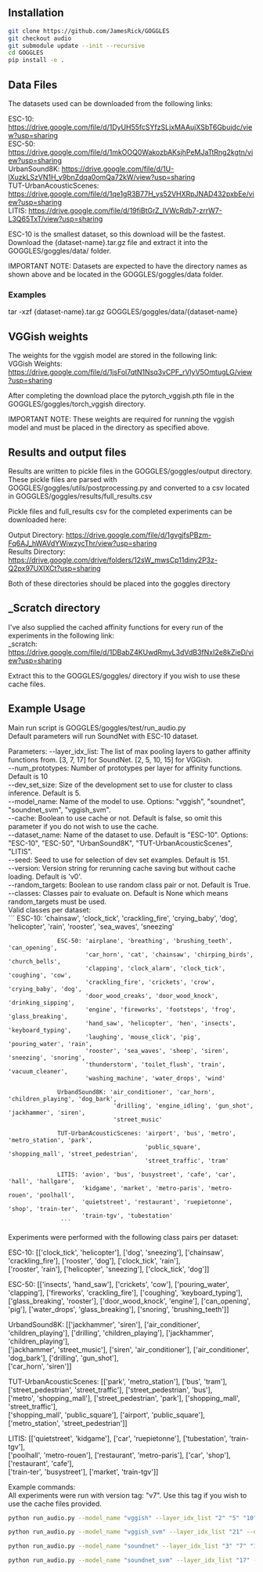 ## Installation

```bash
git clone https://github.com/JamesRick/GOGGLES
git checkout audio
git submodule update --init --recursive
cd GOGGLES
pip install -e .
```

## Data Files
The datasets used can be downloaded from the following links:

ESC-10: https://drive.google.com/file/d/1DyUH55fcSYfzSLjxMAAujXSbT6Gbujdc/view?usp=sharing <br/>
ESC-50: https://drive.google.com/file/d/1mkOOQ0WakozbAKsjhPeMJaTtRng2kgtn/view?usp=sharing <br/>
UrbanSound8K: https://drive.google.com/file/d/1U-lXuzkLSzVN1H_y9bnZdqa0omQa72kW/view?usp=sharing <br/>
TUT-UrbanAcousticScenes: https://drive.google.com/file/d/1qe1gR3B77H_ys52VHXRpJNAD432pxbEe/view?usp=sharing <br/>
LITIS: https://drive.google.com/file/d/19fiBtGrZ_IVWcRdb7-zrrW7-L3Q65TxT/view?usp=sharing <br/>

ESC-10 is the smallest dataset, so this download will be the fastest. <br/>
Download the {dataset-name}.tar.gz file and extract it into the GOGGLES/goggles/data/ folder. <br/>

IMPORTANT NOTE: Datasets are expected to have the directory names as shown above and be located in the GOGGLES/goggles/data folder.

### Examples
tar -xzf {dataset-name}.tar.gz GOGGLES/goggles/data/{dataset-name}

## VGGish weights
The weights for the vggish model are stored in the following link: <br/>
VGGish Weights: https://drive.google.com/file/d/1jsFol7qtN1Nsq3vCPF_rVlyV5OmtugLG/view?usp=sharing <br/>

After completing the download place the pytorch_vggish.pth file in the GOGGLES/goggles/torch_vggish directory. <br/>

IMPORTANT NOTE: These weights are required for running the vggish model and must be placed in the directory as specified above. <br/>

## Results and output files
Results are written to pickle files in the GOGGLES/goggles/output directory. These pickle files are parsed with GOGGLES/goggles/utils/postprocessing.py and converted to a csv located in GOGGLES/goggles/results/full_results.csv

Pickle files and full_results csv for the completed experiments can be downloaded here:

Output Directory: https://drive.google.com/file/d/1gvgjfsPBzm-Fq6AJ_hWAVdYWiwzycThr/view?usp=sharing <br/>
Results Directory: https://drive.google.com/drive/folders/12sW_mwsCp11diny2P3z-Q2px97UXIXCt?usp=sharing <br/>

Both of these directories should be placed into the goggles directory

## \_Scratch directory
I've also supplied the cached affinity functions for every run of the experiments in the following link: <br/>
\_scratch: https://drive.google.com/file/d/1DBabZ4KUwdRmyL3dVdB3fNxI2e8kZieD/view?usp=sharing <br/>

Extract this to the GOGGLES/goggles/ directory if you wish to use these cache files.

## Example Usage
Main run script is GOGGLES/goggles/test/run_audio.py <br/>
Default parameters will run SoundNet with ESC-10 dataset. <br/>

Parameters:
--layer_idx_list: The list of max pooling layers to gather affinity functions from. [3, 7, 17] for SoundNet. [2, 5, 10, 15] for VGGish. <br/>
--num_prototypes: Number of prototypes per layer for affinity functions. Default is 10 <br/>
--dev_set_size:   Size of the development set to use for cluster to class inference. Default is 5. <br/>
--model_name:     Name of the model to use. Options: "vggish", "soundnet", "soundnet_svm", "vggish_svm". <br/>
--cache:          Boolean to use cache or not. Default is false, so omit this parameter if you do not wish to use the cache. <br/>
--dataset_name:   Name of the dataset to use. Default is "ESC-10". Options: "ESC-10", "ESC-50", "UrbanSound8K", "TUT-UrbanAcousticScenes", "LITIS". <br/>
--seed:           Seed to use for selection of dev set examples. Default is 151. <br/>
--version:        Version string for rerunning cache saving but without cache loading. Default is 'v0'. <br/>
--random_targets: Boolean to use random class pair or not. Default is True. <br/>
--classes:        Classes pair to evaluate on. Default is None which means random_targets must be used. <br/>
                  Valid classes per dataset: <br/>
                  ```
                  ESC-10: 'chainsaw', 'clock_tick', 'crackling_fire', 'crying_baby', 'dog',
                          'helicopter', 'rain', 'rooster', 'sea_waves', 'sneezing'

                  ESC-50: 'airplane', 'breathing', 'brushing_teeth', 'can_opening',
                          'car_horn', 'cat', 'chainsaw', 'chirping_birds', 'church_bells',
                          'clapping', 'clock_alarm', 'clock_tick', 'coughing', 'cow',
                          'crackling_fire', 'crickets', 'crow', 'crying_baby', 'dog',
                          'door_wood_creaks', 'door_wood_knock', 'drinking_sipping',
                          'engine', 'fireworks', 'footsteps', 'frog', 'glass_breaking',
                          'hand_saw', 'helicopter', 'hen', 'insects', 'keyboard_typing',
                          'laughing', 'mouse_click', 'pig', 'pouring_water', 'rain',
                          'rooster', 'sea_waves', 'sheep', 'siren', 'sneezing', 'snoring',
                          'thunderstorm', 'toilet_flush', 'train', 'vacuum_cleaner',
                          'washing_machine', 'water_drops', 'wind'

                  UrbandSound8K: 'air_conditioner', 'car_horn', 'children_playing', 'dog_bark',
                                  'drilling', 'engine_idling', 'gun_shot', 'jackhammer', 'siren',
                                  'street_music'

                  TUT-UrbanAcousticScenes: 'airport', 'bus', 'metro', 'metro_station', 'park',
                                           'public_square', 'shopping_mall', 'street_pedestrian',
                                           'street_traffic', 'tram'

                  LITIS: 'avion', 'bus', 'busystreet', 'cafe', 'car', 'hall', 'hallgare',
                         'kidgame', 'market', 'metro-paris', 'metro-rouen', 'poolhall',
                         'quietstreet', 'restaurant', 'ruepietonne', 'shop', 'train-ter',
                         'train-tgv', 'tubestation'
                   ```
Experiments were performed with the following class pairs per dataset: <br/>

ESC-10: [['clock_tick', 'helicopter'], ['dog', 'sneezing'], ['chainsaw', 'crackling_fire'], ['rooster', 'dog'], ['clock_tick', 'rain'], <br/>
        ['rooster', 'rain'], ['helicopter', 'sneezing'], ['clock_tick', 'dog']] <br/>

ESC-50: [['insects', 'hand_saw'], ['crickets', 'cow'], ['pouring_water', 'clapping'], ['fireworks', 'crackling_fire'], ['coughing', 'keyboard_typing'], <br/>
         ['glass_breaking', 'rooster'], ['door_wood_knock', 'engine'], ['can_opening', 'pig'], ['water_drops', 'glass_breaking'], ['snoring', 'brushing_teeth']] <br/>

UrbandSound8K: [['jackhammer', 'siren'], ['air_conditioner', 'children_playing'], ['drilling', 'children_playing'], ['jackhammer', 'children_playing'], <br/>
                ['jackhammer', 'street_music'], ['siren', 'air_conditioner'], ['air_conditioner', 'dog_bark'], ['drilling', 'gun_shot'], <br/>
                ['car_horn', 'siren']] <br/>

TUT-UrbanAcousticScenes: [['park', 'metro_station'], ['bus', 'tram'], ['street_pedestrian', 'street_traffic'], ['street_pedestrian', 'bus'], <br/>
                          ['metro', 'shopping_mall'], ['street_pedestrian', 'park'], ['shopping_mall', 'street_traffic'], <br/>
                          ['shopping_mall', 'public_square'], ['airport', 'public_square'],  ['metro_station', 'street_pedestrian']] <br/>

LITIS: [['quietstreet', 'kidgame'], ['car', 'ruepietonne'], ['tubestation', 'train-tgv'], <br/>
        ['poolhall', 'metro-rouen'], ['restaurant', 'metro-paris'], ['car', 'shop'], ['restaurant', 'cafe'], <br/>
        ['train-ter', 'busystreet'], ['market', 'train-tgv']] <br/>

Example commands: <br/>
All experiments were run with version tag: "v7". Use this tag if you wish to use the cache files provided. <br/>
```bash
python run_audio.py --model_name "vggish" --layer_idx_list "2" "5" "10" "15" --dataset_name "ESC-10" --num_prototypes 5 --dev_set_size 5 --classes "chainsaw" "crackling_fire" --seed 1 --cache 1 --version "v7"
```
```bash
python run_audio.py --model_name "vggish_svm" --layer_idx_list "21" --dataset_name "ESC-10" --dev_set_size 5 --classes "chainsaw" "crackling_fire" --seed 1 --cache 1 --version "v7"
```
```bash
python run_audio.py --model_name "soundnet" --layer_idx_list "3" "7" "17" --dataset_name "ESC-10" --num_prototypes 5 --dev_set_size 5 --classes "chainsaw" "crackling_fire" --seed 1 --cache 1 --version "v7"
```
```bash
python run_audio.py --model_name "soundnet_svm" --layer_idx_list "17" --dataset_name "ESC-10" --dev_set_size 5 --classes "chainsaw" "crackling_fire" --seed 1 --cache 1 --version "v7"
```
